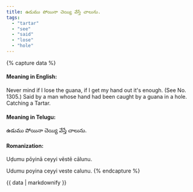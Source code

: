 ```yaml
---
title: ఉడుము పోయినా చెయ్యి వేస్తే చాలును.
tags:
  - "tartar"
  - "see"
  - "said"
  - "lose"
  - "hole"
---
```


{% capture data %}
#### Meaning in English:
Never mind if I lose the guana, if I get my hand out it's enough.
(See No. 1305.)
Said by a man whose hand had been caught by a guana in a hole.
Catching a Tartar.

#### Meaning in Telugu:
ఉడుము పోయినా చెయ్యి వేస్తే చాలును.

#### Romanization:
Uḍumu pōyinā ceyyi vēstē cālunu.

Udumu poyina ceyyi veste calunu.
{% endcapture %}

{{ data | markdownify }}

